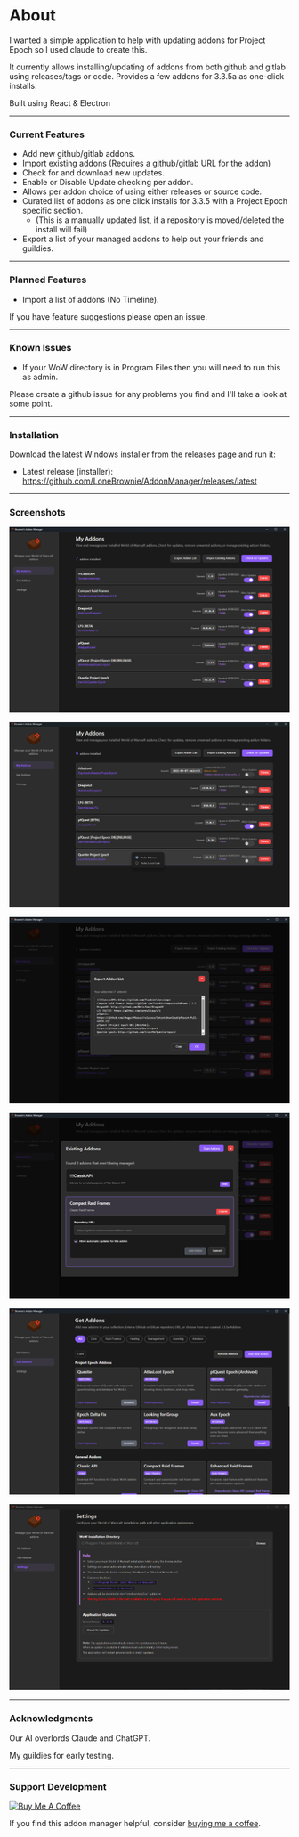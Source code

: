 <h1>About</h1>
I wanted a simple application to help with updating addons for Project Epoch so I used claude to create this.

It currently allows installing/updating of addons from both github and gitlab using releases/tags or code. 
Provides a few addons for 3.3.5a as one-click installs.

Built using React & Electron

***
### Current Features
- Add new github/gitlab addons.
- Import existing addons (Requires a github/gitlab URL for the addon)
- Check for and download new updates.
- Enable or Disable Update checking per addon.
- Allows per addon choice of using either releases or source code.
- Curated list of addons as one click installs for 3.3.5 with a Project Epoch specific section.
  -  (This is a manually updated list, if a repository is moved/deleted the install will fail)
- Export a list of your managed addons to help out your friends and guildies.

***
### Planned Features
- Import a list of addons (No Timeline).

If you have feature suggestions please open an issue.

***
### Known Issues

- If your WoW directory is in Program Files then you will need to run this as admin.

Please create a github issue for any problems you find and I'll take a look at some point.

***
### Installation

Download the latest Windows installer from the releases page and run it:

- Latest release (installer): https://github.com/LoneBrownie/AddonManager/releases/latest

***

### Screenshots

![Brownie's Addon Manager](docs/images/MyAddonPage.png)

![Brownie's Addon Manager](docs/images/RightClickMenu.png)

![Brownie's Addon Manager](docs/images/ExportAddonList.png)

![Brownie's Addon Manager](docs/images/ImportExistingAddons.png)

![Brownie's Addon Manager](docs/images/GetAddonsPage.png)

![Brownie's Addon Manager](docs/images/SettingsPage.png)


***
### Acknowledgments
Our AI overlords Claude and ChatGPT.

My guildies for early testing.

***

### Support Development
[![Buy Me A Coffee](https://img.shields.io/badge/Buy%20Me%20A%20Coffee-Support%20Development-orange?style=for-the-badge&logo=buy-me-a-coffee)](https://buymeacoffee.com/LoneBrownie)

If you find this addon manager helpful, consider [buying me a coffee](https://buymeacoffee.com/LoneBrownie).
